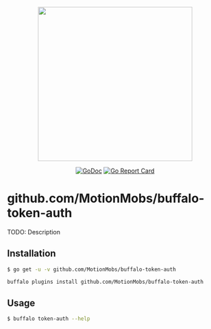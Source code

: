 <p align="center"><img src="https://github.com/gobuffalo/buffalo/blob/master/logo.svg" width="360"></p>

<p align="center">
<a href="https://godoc.org/github.com/MotionMobs/buffalo-token-auth"><img src="https://godoc.org/github.com/MotionMobs/buffalo-token-auth?status.svg" alt="GoDoc" /></a>
<a href="https://goreportcard.com/report/github.com/MotionMobs/buffalo-token-auth"><img src="https://goreportcard.com/badge/github.com/MotionMobs/buffalo-token-auth" alt="Go Report Card" /></a>
</p>

# github.com/MotionMobs/buffalo-token-auth

TODO: Description

## Installation

```bash
$ go get -u -v github.com/MotionMobs/buffalo-token-auth
```

```bash
buffalo plugins install github.com/MotionMobs/buffalo-token-auth
```

## Usage

```bash
$ buffalo token-auth --help
```
